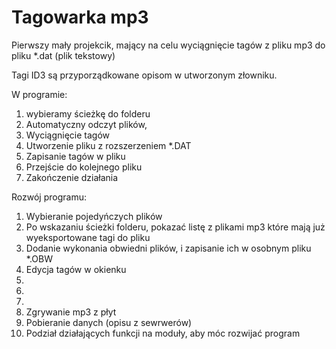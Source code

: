 # Tagowarka mp3
Pierwszy mały projekcik, mający na celu wyciągnięcie tagów z pliku mp3 do pliku *.dat (plik tekstowy)

Tagi ID3 są przyporządkowane opisom w utworzonym złowniku.

W programie:
1. wybieramy ścieżkę do folderu
2. Automatyczny odczyt plików,
3. Wyciągnięcie tagów 
4. Utworzenie pliku z rozszerzeniem *.DAT
5. Zapisanie tagów w pliku
5. Przejście do kolejnego pliku 
6. Zakończenie działania

Rozwój programu:
1. Wybieranie pojedyńczych plików
2. Po wskazaniu ścieżki folderu, pokazać listę z plikami mp3 które mają już wyeksportowane tagi do pliku
3. Dodanie wykonania obwiedni plików, i zapisanie ich w osobnym pliku *.OBW
4. Edycja tagów w okienku
5. 
6.
7. 
8. Zgrywanie mp3 z płyt
9. Pobieranie danych (opisu z sewrwerów)
10. Podział działających funkcji na moduły, aby móc rozwijać program 
